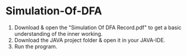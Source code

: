 # Simulation-Of-DFA

1. Download & open the "Simulation Of DFA Record.pdf" to get a basic understanding of the inner working.
2. Download the JAVA project folder & open it in your JAVA-IDE.
3. Run the program.
